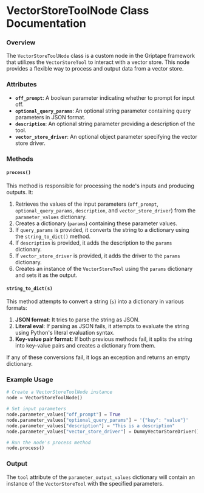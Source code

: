 # **VectorStoreToolNode Class Documentation**

### Overview

The `VectorStoreToolNode` class is a custom node in the Griptape framework that utilizes the `VectorStoreTool` to interact with a vector store. This node provides a flexible way to process and output data from a vector store.

### Attributes

- **`off_prompt`**: A boolean parameter indicating whether to prompt for input off.
- **`optional_query_params`**: An optional string parameter containing query parameters in JSON format.
- **`description`**: An optional string parameter providing a description of the tool.
- **`vector_store_driver`**: An optional object parameter specifying the vector store driver.

### Methods

#### `process()`

This method is responsible for processing the node's inputs and producing outputs. It:

1. Retrieves the values of the input parameters (`off_prompt`, `optional_query_params`, `description`, and `vector_store_driver`) from the `parameter_values` dictionary.
1. Creates a dictionary (`params`) containing these parameter values.
1. If `query_params` is provided, it converts the string to a dictionary using the `string_to_dict()` method.
1. If `description` is provided, it adds the description to the `params` dictionary.
1. If `vector_store_driver` is provided, it adds the driver to the `params` dictionary.
1. Creates an instance of the `VectorStoreTool` using the `params` dictionary and sets it as the output.

#### `string_to_dict(s)`

This method attempts to convert a string (`s`) into a dictionary in various formats:

1. **JSON format**: It tries to parse the string as JSON.
1. **Literal eval**: If parsing as JSON fails, it attempts to evaluate the string using Python's literal evaluation syntax.
1. **Key-value pair format**: If both previous methods fail, it splits the string into key-value pairs and creates a dictionary from them.

If any of these conversions fail, it logs an exception and returns an empty dictionary.

### Example Usage

```python
# Create a VectorStoreToolNode instance
node = VectorStoreToolNode()

# Set input parameters
node.parameter_values["off_prompt"] = True
node.parameter_values["optional_query_params"] = '{"key": "value"}'
node.parameter_values["description"] = "This is a description"
node.parameter_values["vector_store_driver"] = DummyVectorStoreDriver()

# Run the node's process method
node.process()
```

### Output

The `tool` attribute of the `parameter_output_values` dictionary will contain an instance of the `VectorStoreTool` with the specified parameters.
